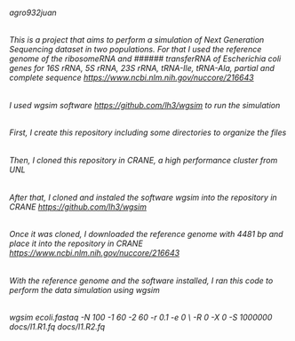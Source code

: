 ###### agro932juan
###### This is a project that aims to perform a simulation of Next Generation Sequencing dataset in  two populations. For that I used the reference genome of the ribosomeRNA and ###### transferRNA of Escherichia coli genes for 16S rRNA, 5S rRNA, 23S rRNA, tRNA-Ile, tRNA-Ala, partial and complete sequence https://www.ncbi.nlm.nih.gov/nuccore/216643
###### I used wgsim software https://github.com/lh3/wgsim to run the simulation
###### First, I create this repository including some directories to organize the files
###### Then, I cloned this repository in CRANE, a high performance cluster from UNL
###### After that, I cloned and instaled the software wgsim into the repository in CRANE https://github.com/lh3/wgsim
###### Once it was cloned, I downloaded the reference genome with 4481 bp and place it into the repository in CRANE https://www.ncbi.nlm.nih.gov/nuccore/216643
###### With the reference genome and the software installed, I ran this code to perform the data simulation using wgsim
###### wgsim ecoli.fastaq -N 100 -1 60 -2 60 -r 0.1 -e 0 \ -R 0 -X 0 -S 1000000 docs/l1.R1.fq docs/l1.R2.fq
###### 
######
######
######
######

